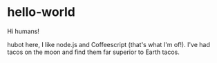 # hello-world

Hi humans!

hubot here, I like node.js and Coffeescript (that's what I'm of!).
I've had tacos on the moon and find them far superior to Earth tacos.
